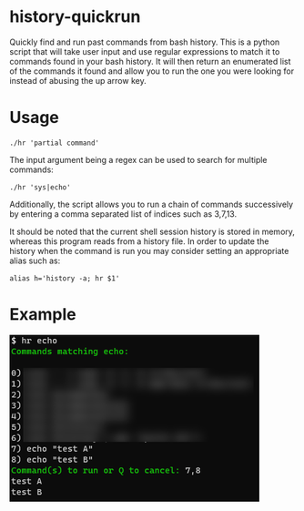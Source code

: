 # history-quickrun
 Quickly find and run past commands from bash history. This is a python script that will take user input and use regular expressions to match it to commands found in your bash history. It will then return an enumerated list of the commands it found and allow you to run the one you were looking for instead of abusing the up arrow key.

 # Usage
```
./hr 'partial command'
```

The input argument being a regex can be used to search for multiple commands:

```
./hr 'sys|echo'
```

Additionally, the script allows you to run a chain of commands successively by entering a comma separated list of indices such as 3,7,13.

It should be noted that the current shell session history is stored in memory, whereas this program reads from a history file. In order to update the history when the command is run you may consider setting an appropriate alias such as:

```
alias h='history -a; hr $1'
```

# Example

![Example](/media/screenfetch.png "Example Screenshot")
